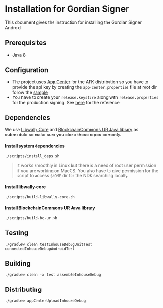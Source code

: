 # Installation for Gordian Signer

This document gives the instruction for installing the Gordian Signer Android

## Prerequisites
- Java 8

## Configuration
- The project uses [App Center](https://appcenter.ms) for the APK distribution so you have to provide the api key by creating the `app-center.properties` file at root dir follow the [sample](app-center.properties.sample)
- You have to create your `release.keystore` along with `release.properties` for the production signing. See [here](keystores/release.properties.sample) for the reference

## Dependencies
We use [Libwally Core](https://github.com/ElementsProject/libwally-core) and [BlockchainCommons UR Java library](https://github.com/jollyjoker992/bc-ur-java) as submodule so make sure you clone these repos correctly.

#### Install system dependencies
```console
./scripts/install_deps.sh
```
> It works smoothly in Linux but there is a need of root user permission if you are working on MacOS. You also have to give permission for the script to access `$HOME` dir for the NDK searching locally.

#### Install libwally-core
```console
./scripts/build-libwally-core.sh
```

#### Install BlockchainCommons UR Java library
```console
./scripts/build-bc-ur.sh
```

## Testing
```console
./gradlew clean testInhouseDebugUnitTest connectedInhouseDebugAndroidTest
```

## Building
```console
./gradlew clean -x test assembleInhouseDebug
```

## Distributing
```console
./gradlew appCenterUploadInhouseDebug
```